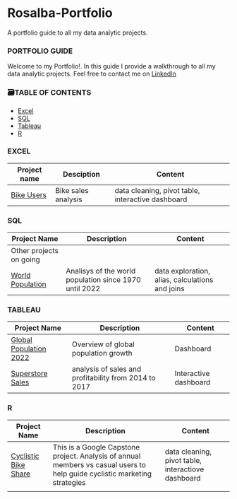 # Rosalba-Portfolio
A portfolio guide to all my data analytic projects.

### PORTFOLIO GUIDE ###

Welcome to my Portfolio!. In this guide I provide a walkthrough to all my data analytic projects.
Feel free to contact me on [LinkedIn](https://www.linkedin.com/in/rosalba-martin-miami/)


### 🗃️TABLE OF CONTENTS ###

* [Excel](https://github.com/rosalbamartin/Rosalba-Portfolio#Excel)
* [SQL](https://github.com/rosalbamartin/Rosalba-Portfolio#SQL)
* [Tableau](https://github.com/rosalbamartin/Rosalba-Portfolio#Tableau)
* [R](https://github.com/rosalbamartin/Rosalba-Portfolio#R) 



### EXCEL ###
| Project name                                                                                        | Desciption           | Content                                            |
|-----------------------------------------------------------------------------------------------------|----------------------|----------------------------------------------------|
|  [Bike Users](https://github.com/rosalbamartin/Excel/blob/main/Bike%20users%20EXCEL%20Project.xlsx) |  Bike sales analysis | data cleaning, pivot table, interactive dashboard  |


### SQL ###


| Project Name                 |         Description                                                         | Content                                            |
| ---------------------------- | ------------------------------------------------------- | -----------------------------------------------------------------------|
| Other projects on going|  
| [World Population](https://github.com/rosalbamartin/SQL/blob/main/World%20Population)| Analisys of the world population since 1970 until 2022 |   data exploration, alias, calculations and joins                                                                        
                                                                                                                                                             


### TABLEAU ###

| Project Name                 |         Description                                                         | Content                                            |
| ---------------------------- | ------------------------------------------------------- | -----------------------------------------------------------------------|
| [Global Population 2022](https://public.tableau.com/app/profile/rosalba.martin/viz/GlobalPopulation2022/Dashboard1)                  |        Overview of global population growth       | Dashboard                                                      |                                             |                                  |
| [Superstore Sales](https://public.tableau.com/app/profile/rosalba.martin/viz/SuperstoreAnalysis_16709485167360/Dashboard1)           |      analysis of sales and profitability from 2014 to 2017    |  Interactive dashboard                              |                                             |                             |

### R ###
                                                
| Project Name                 |         Description                                                         | Content                                            |
| ---------------------------- | ------------------------------------------------------- | -----------------------------------------------------------------------|
| [Cyclistic Bike Share](https://github.com/rosalbamartin/Cyclistic-Bike-share-Data-Analysis)      | This is a Google Capstone project. Analysis of annual members vs casual users to help guide cyclistic marketing strategies                       | data cleaning, pivot table, interactiove dashboard                               |
|                              |                                                                      |                                                            |

